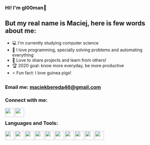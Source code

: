 ### Hi! I'm gl00man👋

## But my real name is Maciej, here is few words about me:
- 💻  I'm currently studying computer science
- 🤖 I love programming, specially solving problems and automating everything
- 🤝 Love to share projects and learn from others!
- 🏆 2020 goal: know more everyday, be more productive
- ⭐️ Fun fact: I love guinea pigs!

### Email me: maciekbereda46@gmail.com

### Connect with me:
[<img align="left" width="30px" src="https://www.svgrepo.com/show/13643/facebook.svg" />][facebook]
[<img align="left" width="30px" src="https://www.svgrepo.com/show/111199/instagram.svg" />][instagram]

<br />

### Languages and Tools:
[<img align="left" width="30px" src="https://img.icons8.com/fluent/344/visual-studio-2019.png" />][visualstudio]
[<img align="left" width="30px" src="https://img.icons8.com/fluent/344/visual-studio-code-2019.png" />][visualstudiocode]
[<img align="left" width="30px" src="https://img.icons8.com/fluent/344/github.png" />][github]
[<img align="left" width="30px" src="https://img.icons8.com/fluent/344/adobe-photoshop.png" />][photoshop]
[<img align="left" width="30px" src="https://img.icons8.com/nolan/344/notion.png" />][notion]
<img align="left" width="30px" src="https://img.icons8.com/color/344/c-sharp-logo.png" />
<img align="left" width="30px" src="https://img.icons8.com/color/344/c-plus-plus-logo.png" />
<img align="left" width="30px" src="https://img.icons8.com/color/344/python.png" />
<img align="left" width="30px" src="https://img.icons8.com/nolan/344/xaml.png" />
<img align="left" width="30px" src="https://img.icons8.com/ultraviolet/344/mysql.png" />
 


<br />
<br />

[facebook]: https://www.facebook.com/maciek.bereda/
[instagram]: https://www.instagram.com/godwhathappened/
[visualstudio]: https://visualstudio.microsoft.com
[visualstudiocode]:https://code.visualstudio.com/
[github]: https://github.com/
[photoshop]: https://www.adobe.com/pl/products/photoshop.html
[notion]: https://www.notion.so/
